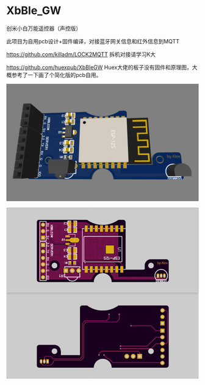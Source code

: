 # XbBle_GW
创米小白万能遥控器（声控版）

此项目为自用pcb设计+固件编译，对接蓝牙网关信息和红外信息到MQTT

https://github.com/killadm/LOCK2MQTT 拆机对接请学习K大

https://github.com/huexpub/XbBleGW Huex大佬的板子没有固件和原理图，大概参考了一下画了个简化版的pcb自用。

<img src="Img/Snipaste_2021-08-05_15-34-15.png" width="745" alt="图片描述文字"/>
<!-- <div align=center><img width="150" height="150" src="https://img-blog.csdn.net/20161028230559575"/></div> -->


<!-- ![image](Img/Snipaste_2021-08-05_15-34-15.png) -->


![image](Img/Snipaste_2021-08-05_15-33-13.png)

